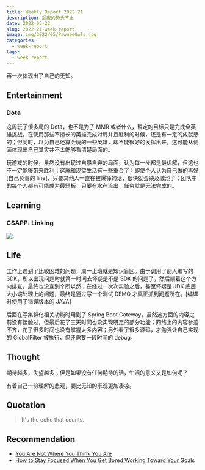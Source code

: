 ```yaml
---
title: Weekly Report 2022.21
description: 颓废的势头不止
date: 2022-05-22
slug: 2022-21-week-report
image: img/2022/05/PawneeOwls.jpg
categories:
  - week-report
tags:
  - week-report
---
```


再一次体现出了自己的无知。

## Entertainment

### Dota

这周玩了很多局的 Dota，也不是为了 MMR 或者什么，暂定的目标只是完成全英雄挑战。在使用那些不擅长的英雄完成对局并且胜利的时候，还是有一定的成就感的；但同时，以为自己还算会玩的一些英雄，却不能很好的发挥出来，这可能从侧面体现出自己其实并不太能够看清楚局面的。

玩游戏的时候，虽然没有出现过自暴自弃的局面，认为每一步都是最优解，但这也不一定能够带来胜利；这就和现实生活有一些重合了；即使个人认为自己做的再好 [自己负责的 line]，只要其他人一直在被爆锤的话，很快就会殃及城池了；团队中的每个人都有可能成为最短板，只要有水在流出，任务就是无法完成的。

## Learning

### CSAPP: Linking

![.](img/2022/05/compile.png)

## Life

工作上遇到了比较困难的问题，周一上班就是知识盲区。由于调用了别人编写的 SDK，所以出现问题时就第一时间去怀疑是不是 SDK 的问题了，然后顺着这个方向排查，最终也没查到个所以然；在经过一次次实验之后，甚至怀疑是 JDK 底层大小端处理上的问题，最终是通过写一个测试 DEMO 才真正抓到问题所在。[编译时使用了错误版本的 JAVA]

后面在写集群化相关功能时用到了 Spring Boot Gateway，虽然这方面的内容之前没有接触过，但最后花了三天时间也没实现既定的部分功能；网络上的内容参差不齐，花了很多时间也没有掌握太多内容；另外看了很多源码，才勉强让自己实现的 GlobalFilter 被执行，但还需要一段时间的 debug。

## Thought

期待越多，失望越多；但是如果没有任何期待的话，生活的意义又是如何呢？

有着自己一份理解的悲观，要比无知的乐观更加凄凉。

## Quotation

> It's the echo that counts.

## Recommendation

- [You Are Not Where You Think You Are](https://www.youtube.com/watch?v=Pj-h6MEgE7I)
- [How to Stay Focused When You Get Bored Working Toward Your Goals](https://jamesclear.com/stay-focused)
